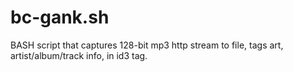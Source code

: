 # bc-gank.sh
BASH script that captures 128-bit mp3 http stream to file, tags art, artist/album/track info, in id3 tag.
